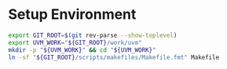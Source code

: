 # Setup Environment 

```bash
export GIT_ROOT=$(git rev-parse --show-toplevel)
export UVM_WORK="${GIT_ROOT}/work/uvm"
mkdir -p "${UVM_WORK}" && cd "${UVM_WORK}"
ln -sf "${GIT_ROOT}/scripts/makefiles/Makefile.fmt" Makefile
```
